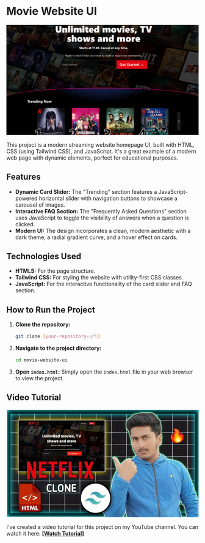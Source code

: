 # Movie Website UI

![Movie Website UI](img/demo.png)

This project is a modern streaming website homepage UI, built with HTML, CSS (using Tailwind CSS), and JavaScript. It's a great example of a modern web page with dynamic elements, perfect for educational purposes.

## Features

- **Dynamic Card Slider:** The "Trending" section features a JavaScript-powered horizontal slider with navigation buttons to showcase a carousel of images.
- **Interactive FAQ Section:** The "Frequently Asked Questions" section uses JavaScript to toggle the visibility of answers when a question is clicked.
- **Modern UI:** The design incorporates a clean, modern aesthetic with a dark theme, a radial gradient curve, and a hover effect on cards.

## Technologies Used

- **HTML5:** For the page structure.
- **Tailwind CSS:** For styling the website with utility-first CSS classes.
- **JavaScript:** For the interactive functionality of the card slider and FAQ section.

## How to Run the Project

1.  **Clone the repository:**
    ```bash
    git clone [your-repository-url]
    ```
2.  **Navigate to the project directory:**
    ```bash
    cd movie-website-ui
    ```
3.  **Open `index.html`:** Simply open the `index.html` file in your web browser to view the project.

## Video Tutorial

![Movie Website Tutorial](img/thumbnail.jpg)

I've created a video tutorial for this project on my YouTube channel. You can watch it here:
**[[Watch Tutorial]( https://youtu.be/8nQIMnFPCKs?si=xjHBd9bIurdWntja)]**
